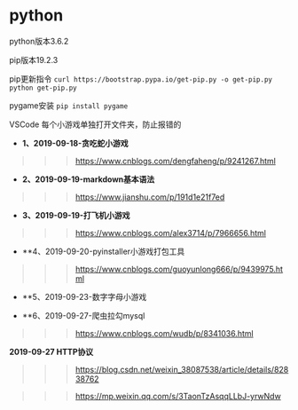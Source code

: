 # python
python版本3.6.2

pip版本19.2.3

pip更新指令
`curl https://bootstrap.pypa.io/get-pip.py -o get-pip.py     python get-pip.py`

pygame安装  `pip install pygame` 

VSCode 每个小游戏单独打开文件夹，防止报错的

- **1、2019-09-18-贪吃蛇小游戏**
>>>https://www.cnblogs.com/dengfaheng/p/9241267.html

- **2、2019-09-19-markdown基本语法** 
>>>https://www.jianshu.com/p/191d1e21f7ed

- **3、2019-09-19-打飞机小游戏**
>>>https://www.cnblogs.com/alex3714/p/7966656.html

- **4、2019-09-20-pyinstaller小游戏打包工具
>>>https://www.cnblogs.com/guoyunlong666/p/9439975.html

- **5、2019-09-23-数字字母小游戏

- **6、2019-09-27-爬虫拉勾mysql 
>>>https://www.cnblogs.com/wudb/p/8341036.html

**2019-09-27 HTTP协议**
>>>https://blog.csdn.net/weixin_38087538/article/details/82838762
  
>>>https://mp.weixin.qq.com/s/3TaonTzAsqqLLbJ-yrwNdw

